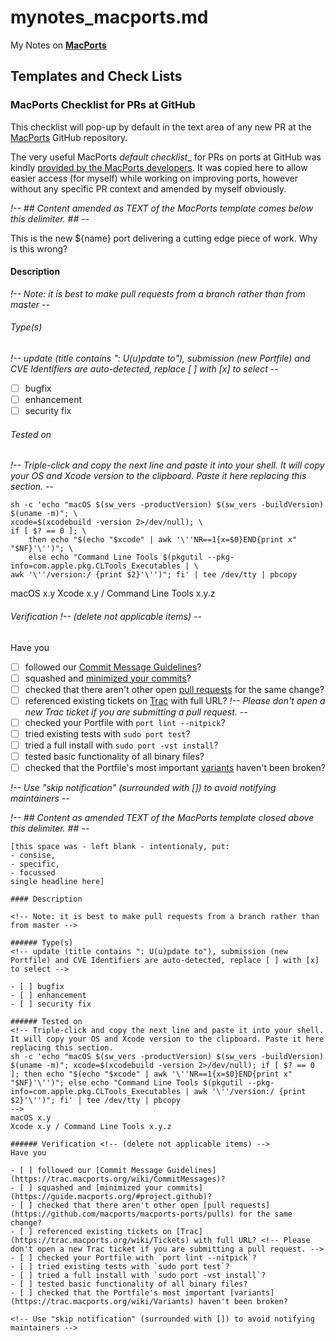 mynotes_macports.md
===================

My Notes on **[MacPorts](https://www.macports.org/)**

## Templates and Check Lists

### MacPorts Checklist for PRs at GitHub

This checklist will pop-up by default in the text area of any new PR at the
[MacPorts](https://guide.macports.org/#project.github) GitHub repository.

The very useful MacPorts _default checklist__ for PRs on ports at GitHub was kindly
[provided by the MacPorts developers](https://guide.macports.org/#project.github).
It was copied here to allow easier access (for myself) while working on improving ports,
however without any specific PR context and amended by myself obviously.

_!-- ## Content amended as TEXT of the MacPorts template comes below this delimiter. ## --_

This is the new ${name} port delivering a cutting edge piece of work. Why is this wrong?

#### Description

_!-- Note: it is best to make pull requests from a branch rather than from master --_

###### Type(s)
_!-- update (title contains ": U(u)pdate to"), submission (new Portfile) and CVE Identifiers are auto-detected, replace [ ] with [x] to select --_

- [ ] bugfix
- [ ] enhancement
- [ ] security fix

###### Tested on
_!--
Triple-click and copy the next line and paste it into your shell. It will copy your OS and Xcode version to the clipboard. Paste it here replacing this section.
--_
```
sh -c 'echo "macOS $(sw_vers -productVersion) $(sw_vers -buildVersion) $(uname -m)"; \
xcode=$(xcodebuild -version 2>/dev/null); \
if [ $? == 0 ]; \
    then echo "$(echo "$xcode" | awk '\''NR==1{x=$0}END{print x" "$NF}'\'')"; \
    else echo "Command Line Tools $(pkgutil --pkg-info=com.apple.pkg.CLTools_Executables | \
awk '\''/version:/ {print $2}'\'')"; fi' | tee /dev/tty | pbcopy
```

macOS x.y
Xcode x.y / Command Line Tools x.y.z

###### Verification _!-- (delete not applicable items) --_
Have you

- [ ] followed our [Commit Message Guidelines](https://trac.macports.org/wiki/CommitMessages)?
- [ ] squashed and [minimized your commits](https://guide.macports.org/#project.github)?
- [ ] checked that there aren't other open [pull requests](https://github.com/macports/macports-ports/pulls) for the same change?
- [ ] referenced existing tickets on [Trac](https://trac.macports.org/wiki/Tickets) with full URL? _!-- Please don't open a new Trac ticket if you are submitting a pull request. --_
- [ ] checked your Portfile with `port lint --nitpick`?
- [ ] tried existing tests with `sudo port test`?
- [ ] tried a full install with `sudo port -vst install`?
- [ ] tested basic functionality of all binary files?
- [ ] checked that the Portfile's most important [variants](https://trac.macports.org/wiki/Variants) haven't been broken?

_!-- Use "skip notification" (surrounded with []) to avoid notifying maintainers --_

_!-- ## Content as amended TEXT of the MacPorts template closed above this delimiter. ## --_


<!-- ## Content of the MacPorts template comes below this delimiter. ## -->
```
[this space was - left blank - intentionaly, put:
- consise,
- specific,
- focussed
single headline here]

#### Description

<!-- Note: it is best to make pull requests from a branch rather than from master -->

###### Type(s)
<!-- update (title contains ": U(u)pdate to"), submission (new Portfile) and CVE Identifiers are auto-detected, replace [ ] with [x] to select -->

- [ ] bugfix
- [ ] enhancement
- [ ] security fix

###### Tested on
<!-- Triple-click and copy the next line and paste it into your shell. It will copy your OS and Xcode version to the clipboard. Paste it here replacing this section.
sh -c 'echo "macOS $(sw_vers -productVersion) $(sw_vers -buildVersion) $(uname -m)"; xcode=$(xcodebuild -version 2>/dev/null); if [ $? == 0 ]; then echo "$(echo "$xcode" | awk '\''NR==1{x=$0}END{print x" "$NF}'\'')"; else echo "Command Line Tools $(pkgutil --pkg-info=com.apple.pkg.CLTools_Executables | awk '\''/version:/ {print $2}'\'')"; fi' | tee /dev/tty | pbcopy
-->
macOS x.y
Xcode x.y / Command Line Tools x.y.z

###### Verification <!-- (delete not applicable items) -->
Have you

- [ ] followed our [Commit Message Guidelines](https://trac.macports.org/wiki/CommitMessages)?
- [ ] squashed and [minimized your commits](https://guide.macports.org/#project.github)?
- [ ] checked that there aren't other open [pull requests](https://github.com/macports/macports-ports/pulls) for the same change?
- [ ] referenced existing tickets on [Trac](https://trac.macports.org/wiki/Tickets) with full URL? <!-- Please don't open a new Trac ticket if you are submitting a pull request. -->
- [ ] checked your Portfile with `port lint --nitpick`?
- [ ] tried existing tests with `sudo port test`?
- [ ] tried a full install with `sudo port -vst install`?
- [ ] tested basic functionality of all binary files?
- [ ] checked that the Portfile's most important [variants](https://trac.macports.org/wiki/Variants) haven't been broken?

<!-- Use "skip notification" (surrounded with []) to avoid notifying maintainers -->
```
<!-- ## Content of the MacPorts template closed above this delimiter. ## -->
